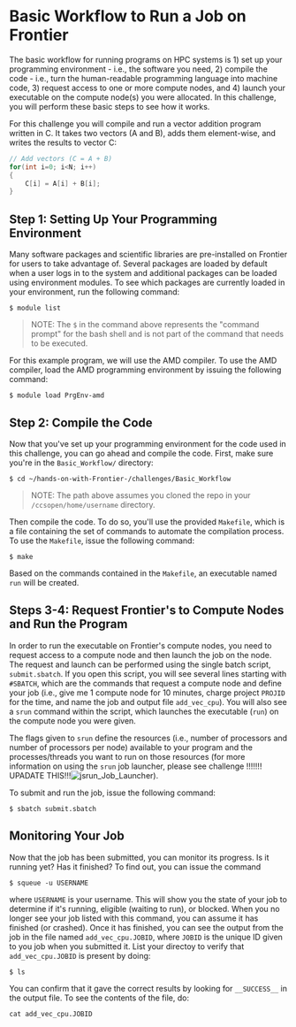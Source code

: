 # Basic Workflow to Run a Job on Frontier

The basic workflow for running programs on HPC systems is 1) set up your programming environment - i.e., the software you need, 2) compile the code - i.e., turn the human-readable programming language into machine code, 3) request access to one or more compute nodes, and 4) launch your executable on the compute node(s) you were allocated. In this challenge, you will perform these basic steps to see how it works.

For this challenge you will compile and run a vector addition program written in C. It takes two vectors (A and B), adds them element-wise, and writes the results to vector C:

```c
// Add vectors (C = A + B)
for(int i=0; i<N; i++)
{
    C[i] = A[i] + B[i];
}
```

## Step 1: Setting Up Your Programming Environment
Many software packages and scientific libraries are pre-installed on Frontier for users to take advantage of. Several packages are loaded by default when a user logs in to the system and additional packages can be loaded using environment modules. To see which packages are currently loaded in your environment, run the following command:

```
$ module list
``` 

> NOTE: The `$` in the command above represents the "command prompt" for the bash shell and is not part of the command that needs to be executed.

For this example program, we will use the AMD compiler. To use the AMD compiler, load the AMD programming environment by issuing the following command:

```
$ module load PrgEnv-amd
```

## Step 2: Compile the Code

Now that you've set up your programming environment for the code used in this challenge, you can go ahead and compile the code. First, make sure you're in the `Basic_Workflow/` directory:

```
$ cd ~/hands-on-with-Frontier-/challenges/Basic_Workflow
```

> NOTE: The path above assumes you cloned the repo in your `/ccsopen/home/username` directory.

Then compile the code. To do so, you'll use the provided `Makefile`, which is a file containing the set of commands to automate the compilation process. To use the `Makefile`, issue the following command:

```
$ make
```

Based on the commands contained in the `Makefile`, an executable named `run` will be created.

## Steps 3-4: Request Frontier's to Compute Nodes and Run the Program

In order to run the executable on Frontier's compute nodes, you need to request access to a compute node and then launch the job on the node. The request and launch can be performed using the single batch script, `submit.sbatch`. If you open this script, you will see several lines starting with `#SBATCH`, which are the commands that request a compute node and define your job (i.e., give me 1 compute node for 10 minutes, charge project `PROJID` for the time, and name the job and output file `add_vec_cpu`). You will also see a `srun` command within the script, which launches the executable (`run`) on the compute node you were given. 

The flags given to `srun` define the resources (i.e., number of processors and number of processors per node) available to your program and the processes/threads you want to run on those resources (for more information on using the `srun` job launcher, please see challenge !!!!!!! UPADATE THIS!!!![jsrun\_Job\_Launcher](../jsrun_Job_Launcher)).

To submit and run the job, issue the following command:

```
$ sbatch submit.sbatch
```

## Monitoring Your Job

Now that the job has been submitted, you can monitor its progress. Is it running yet? Has it finished? To find out, you can issue the command 

```
$ squeue -u USERNAME
```

where `USERNAME` is your username. This will show you the state of your job to determine if it's running, eligible (waiting to run), or blocked. When you no longer see your job listed with this command, you can assume it has finished (or crashed). Once it has finished, you can see the output from the job in the file named `add_vec_cpu.JOBID`, where `JOBID` is the unique ID given to you job when you submitted it. 
List your directoy to verify that `add_vec_cpu.JOBID` is present by doing: 
```
$ ls
```
You can confirm that it gave the correct results by looking for `__SUCCESS__` in the output file. To see the contents of the file, do: 

```
cat add_vec_cpu.JOBID
```

